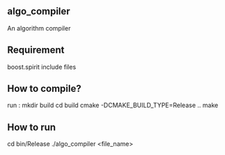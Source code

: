 ## algo_compiler
An algorithm compiler

## Requirement
boost.spirit include files

## How to compile?
run : 
mkdir build
cd build
cmake -DCMAKE_BUILD_TYPE=Release ..
make

## How to run
cd bin/Release
./algo_compiler <file_name>

